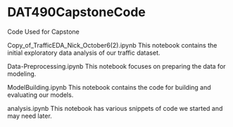 # DAT490CapstoneCode
Code Used for Capstone

Copy_of_TrafficEDA_Nick_October6(2).ipynb
This notebook contains the initial exploratory data analysis of our traffic dataset.

Data-Preprocessing.ipynb
This notebook focuses on preparing the data for modeling. 

ModelBuilding.ipynb
This notebook contains the code for building and evaluating our models.

analysis.ipynb
This notebook has various snippets of code we started and may need later.
